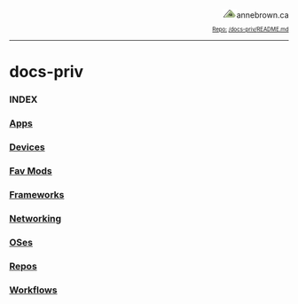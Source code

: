 <!-- Basic Github Header: annebrown.ca -->
<div style="text-align: right">
<a href="https://www.annebrown.ca">
	<img src="static/img/logo-ab.png"  width="25" style="text-decoration: none;"></a>annebrown.ca </div>
<div style="text-align: right"><sub><sub>
    <a href="https://github.com/annebrown/?tab=repositories">
    Repo:</a> <a href="https://github.com/annebrown/docs-priv/">/docs-priv/</a><a href="README.md">README.md</a>
</sub></sub></div>

---
<!-- End of Header -->

# docs-priv 


### INDEX

### [Apps](/apps/)
### [Devices](/devices/)
### [Fav Mods](/fav-mods/)
### [Frameworks](/frameworks/)
### [Networking](/networking/)
### [OSes](/oses/)
### [Repos](https://github.com/annebrown/?tab=repositories)
### [Workflows](/workflows/)






